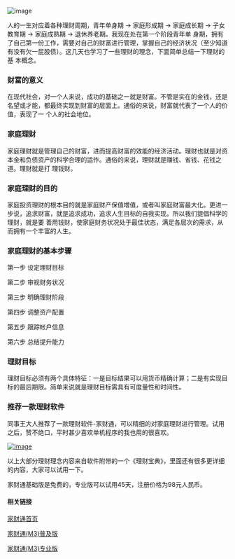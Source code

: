 

![image](https://e25ba8-log4d-c.dijingchao.com/upload_dropbox/201612/404.png)

人的一生对应着各种理财周期，青年单身期 -> 家庭形成期 -> 家庭成长期 -> 子女教育期 -> 家庭成熟期 -> 退休养老期。我现在处在第一个阶段青年单
身期，拥有了自己第一份工作，需要对自己的财富进行管理，掌握自己的经济状况（至少知道有没有欠一屁股债）。这几天也学习了一些理财的理念，下面简单总结一下理财的基
本概念。

### 财富的意义

在现代社会，对一个人来说，成功的基础之一就是财富。不管是实在的金钱，还是名望或才能，都最终实现到财富的层面上。通俗的来说，财富就代表了一个人的价值，表现了一
个人的社会地位。

### 家庭理财

家庭理财就是管理自己的财富，进而提高财富的效能的经济活动。理财也就是对资本金和负债资产的科学合理的运作。通俗的来说，理财就是赚钱、省钱、花钱之道。理财就是打
理钱财。

### 家庭理财的目的

家庭投资理财的根本目的就是家庭财产保值增值，或者叫家庭财富最大化。更进一步说，追求财富，就是追求成功，追求人生目标的自我实现。所以我们提倡科学的理财，就是要
善用钱财，使家庭财务状况处于最佳状态，满足各层次的需求，从而拥有一个丰富的人生。

### 家庭理财的基本步骤

第一步 设定理财目标

第二步 审视财务状况

第三步 明确理财阶段

第四步 调整资产配置

第五步 跟踪帐户信息

第六步 总结提升能力

### 理财目标

理财目标必须有两个具体特征：一是目标结果可以用货币精确计算；二是有实现目标的最后期限。简单来说就是理财目标需具有可度量性和时间性。

### 推荐一款理财软件

同事王大人推荐了一款理财软件-家财通，可以精细的对家庭理财进行管理。试用之后，赞不绝口，平时甚少喜欢单机程序的我也用的很喜欢。

[![image](https://e25ba8-log4d-c.dijingchao.com/upload_dropbox/201004/m3homepage.jpg)](../../static/images/upload_dropbox/201004/m3homepage.jpg)

以上大部分理财理念内容来自软件附带的一个《理财宝典》，里面还有很多更详细的内容，大家可以试用一下。

家财通基础版是免费的，专业版可以试用45天，注册价格为98元人民币。

#### 相关链接

[家财通首页](http://www.mymoneymaster.com/)

[家财通(M3)普及版](http://www.mymoneymaster.com/download/counter.asp?fileName=software/m3v3/m3v3publicsetup.exe)

[家财通(M3)专业版 ](http://www.mymoneymaster.com/download/counter.asp?fileName=software/m3v3/m3v3setup.exe)


